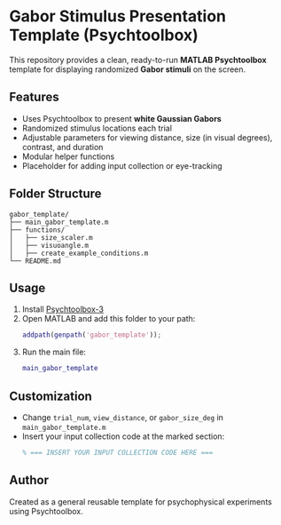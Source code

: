 # Gabor Stimulus Presentation Template (Psychtoolbox)

This repository provides a clean, ready-to-run **MATLAB Psychtoolbox** template for displaying randomized **Gabor stimuli** on the screen.

## Features
- Uses Psychtoolbox to present **white Gaussian Gabors**
- Randomized stimulus locations each trial
- Adjustable parameters for viewing distance, size (in visual degrees), contrast, and duration
- Modular helper functions
- Placeholder for adding input collection or eye-tracking

## Folder Structure
```
gabor_template/
├── main_gabor_template.m
├── functions/
│   ├── size_scaler.m
│   ├── visuoangle.m
│   ├── create_example_conditions.m
└── README.md
```

## Usage
1. Install [Psychtoolbox-3](http://psychtoolbox.org/)
2. Open MATLAB and add this folder to your path:
   ```matlab
   addpath(genpath('gabor_template'));
   ```
3. Run the main file:
   ```matlab
   main_gabor_template
   ```

## Customization
- Change `trial_num`, `view_distance`, or `gabor_size_deg` in `main_gabor_template.m`
- Insert your input collection code at the marked section:
  ```matlab
  % === INSERT YOUR INPUT COLLECTION CODE HERE ===
  ```

## Author
Created as a general reusable template for psychophysical experiments using Psychtoolbox.

